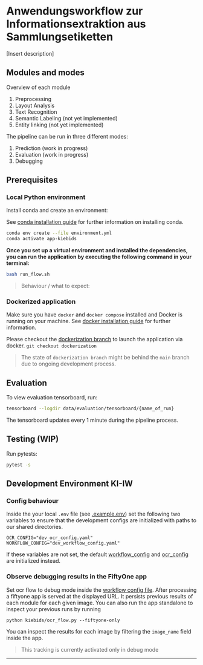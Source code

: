 # Anwendungsworkflow zur Informationsextraktion aus Sammlungsetiketten

[Insert description]

## Modules and modes

Overview of each module

1. Preprocessing
2. Layout Analysis
3. Text Recognition
4. Semantic Labeling (not yet implemented)
5. Entity linking (not yet implemented)

The pipeline can be run in three different modes:
1. Prediction (work in progress)
2. Evaluation (work in progress)
3. Debugging

## Prerequisites
<!-- ffmpeg installation -->
<!-- Files and models -->
<!-- ## Usage
1. Adapt [workflow_config.yaml](./configs/workflow_config.yaml) to your needs.
   e.g., set `image_path` to the path of your input images, etc.
2. Make a folder called `models` in the root directory (next to `data` etc.) and put the [SAM](https://dl.fbaipublicfiles.com/segment_anything/sam_vit_b_01ec64.pth) model there.
3. Follow the [installation instructions](#installation) for your preferred method.
4. Run the workflow.
5. Inspect the results – PAGE XML files by default, images when in debug mode. -->

### Local Python environment
<!-- TODO try to run without conda -->
Install conda and create an environment:

See [conda installation guide](https://docs.conda.io/projects/conda/en/latest/user-guide/install/index.html) for further information on installing conda.
```bash
conda env create --file environment.yml
conda activate app-kiebids
```

**Once you set up a virtual environment and installed the dependencies, you can run the application by executing the following command in your terminal:**

```bash
bash run_flow.sh
```

<!-- TODO -->
> Behaviour / what to expect:


### Dockerized application
Make sure you have `docker` and `docker compose` installed and Docker is running on your machine.
See [docker installation guide](https://docs.docker.com/get-docker/) for further information.

Please checkout the [dockerization branch](https://github.com/MfN-Berlin/app-kiebids/tree/dockerization?tab=readme-ov-file#run-with-docker) to launch the application via docker. `git checkout dockerization`
> The state of `dockerization branch` might be behind the `main` branch due to ongoing development process.

## Evaluation
To view evaluation tensorboard, run:
```bash
tensorboard --logdir data/evaluation/tensorboard/{name_of_run}
```
The tensorboard updates every 1 minute during the pipeline process.

## Testing (WIP)

Run pytests:
```bash
pytest -s
```

## Development Environment KI-IW
### Config behaviour

Inside the your local `.env` file (see [.example.env](.example.env)) set the following two variables to ensure that the development configs are initialized with paths to our shared directories.
```
OCR_CONFIG="dev_ocr_config.yaml"
WORKFLOW_CONFIG="dev_workflow_config.yaml"
```
If these variables are not set, the default [workflow_config](./configs/workflow_config.yaml) and [ocr_config](./configs/ocr_config.yaml) are initialized instead.

### Observe debugging results in the FiftyOne app

Set ocr flow to debug mode inside the [workflow config file](./configs/workflow_config.yaml).
After processing a fiftyone app is served at the displayed URL. It persists previous results of each module for each given image.
You can also run the app standalone to inspect your previous runs by running
```
python kiebids/ocr_flow.py --fiftyone-only
```

You can inspect the results for each image by filtering the `image_name` field inside the app.

> This tracking is currently activated only in debug mode

-----
